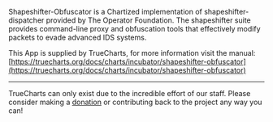 Shapeshifter-Obfuscator is a Chartized implementation of shapeshifter-dispatcher provided by The Operator Foundation. The shapeshifter suite provides command-line proxy and obfuscation tools that effectively modify packets to evade advanced IDS systems. 

This App is supplied by TrueCharts, for more information visit the manual: [https://truecharts.org/docs/charts/incubator/shapeshifter-obfuscator](https://truecharts.org/docs/charts/incubator/shapeshifter-obfuscator)

---

TrueCharts can only exist due to the incredible effort of our staff.
Please consider making a [donation](https://truecharts.org/docs/about/sponsor) or contributing back to the project any way you can!
